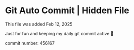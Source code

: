 # Git Auto Commit | Hidden File

This file was added Feb 12, 2025

Just for fun and keeping my daily git commit active 🤪

commit number: 456167
